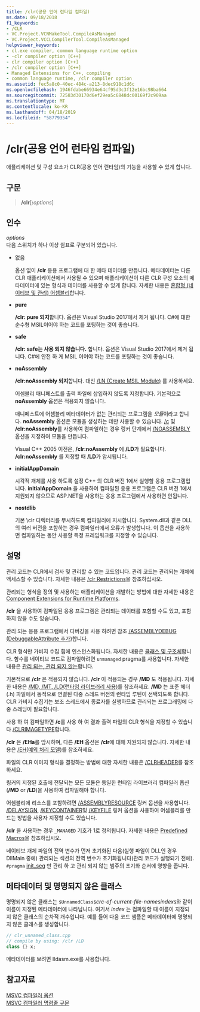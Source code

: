 ```yaml
---
title: /clr(공용 언어 런타임 컴파일)
ms.date: 09/18/2018
f1_keywords:
- /CLR
- VC.Project.VCNMakeTool.CompileAsManaged
- VC.Project.VCCLCompilerTool.CompileAsManaged
helpviewer_keywords:
- cl.exe compiler, common language runtime option
- -clr compiler option [C++]
- clr compiler option [C++]
- /clr compiler option [C++]
- Managed Extensions for C++, compiling
- common language runtime, /clr compiler option
ms.assetid: fec5a8c0-40ec-484c-a213-8dec918c1d6c
ms.openlocfilehash: 1946fdabe66934e64cf95d3c3f12e16bc98ba664
ms.sourcegitcommit: 72583d30170d6ef29ea5c6848dc00169f2c909aa
ms.translationtype: MT
ms.contentlocale: ko-KR
ms.lasthandoff: 04/18/2019
ms.locfileid: "58779354"
---
```

# <a name="clr-common-language-runtime-compilation"></a>/clr(공용 언어 런타임 컴파일)

애플리케이션 및 구성 요소가 CLR(공용 언어 런타임)의 기능을 사용할 수 있게 합니다.

## <a name="syntax"></a>구문

> **/clr**[**:**_options_]

## <a name="arguments"></a>인수

*options*<br/>
다음 스위치가 하나 이상 쉼표로 구분되어 있습니다.

- 없음

   옵션 없이 **/clr** 응용 프로그램에 대 한 메타 데이터를 만듭니다. 메타데이터는 다른 CLR 애플리케이션에서 사용될 수 있으며 애플리케이션이 다른 CLR 구성 요소의 메타데이터에 있는 형식과 데이터를 사용할 수 있게 합니다. 자세한 내용은 [혼합형 (네이티브 및 관리) 어셈블리](../../dotnet/mixed-native-and-managed-assemblies.md)합니다.

- **pure**

   **/clr: pure 되지**합니다. 옵션은 Visual Studio 2017에서 제거 됩니다. C#에 대한 순수형 MSIL이어야 하는 코드를 포팅하는 것이 좋습니다.

- **safe**

   **/clr: safe는 사용 되지 않습니다.** 합니다. 옵션은 Visual Studio 2017에서 제거 됩니다. C#에 안전 하 게 MSIL 이어야 하는 코드를 포팅하는 것이 좋습니다.

- **noAssembly**

   **/clr:noAssembly 되지**합니다. 대신 [/LN (Create MSIL Module)](ln-create-msil-module.md) 를 사용하세요.

   어셈블리 매니페스트를 출력 파일에 삽입하지 않도록 지정합니다. 기본적으로 **noAssembly** 옵션은 적용되지 않습니다.

   매니페스트에 어셈블리 메타데이터가 없는 관리되는 프로그램을 *모듈*이라고 합니다. **noAssembly** 옵션은 모듈을 생성하는 데만 사용할 수 있습니다. [/c](c-compile-without-linking.md) 및 **/clr:noAssembly**를 사용하여 컴파일하는 경우 링커 단계에서 [/NOASSEMBLY](noassembly-create-a-msil-module.md) 옵션을 지정하여 모듈을 만듭니다.

   Visual C++ 2005 이전은, **/clr:noAssembly** 에 **/LD**가 필요합니다. **/clr:noAssembly** 를 지정할 때 **/LD**가 암시됩니다.

- **initialAppDomain**

   시각적 개체를 사용 하도록 설정 C++ 의 CLR 버전 1에서 실행할 응용 프로그램입니다.  **initialAppDomain** 을 사용하여 컴파일된 응용 프로그램은 CLR 버전 1에서 지원되지 않으므로 ASP.NET을 사용하는 응용 프로그램에서 사용하면 안됩니다.

- **nostdlib**

   기본 \clr 디렉터리를 무시하도록 컴파일러에 지시합니다. System.dll과 같은 DLL의 여러 버전을 포함하는 경우 컴파일러에서 오류가 발생합니다. 이 옵션을 사용하면 컴파일하는 동안 사용할 특정 프레임워크를 지정할 수 있습니다.

## <a name="remarks"></a>설명

관리 코드는 CLR에서 검사 및 관리할 수 있는 코드입니다. 관리 코드는 관리되는 개체에 액세스할 수 있습니다. 자세한 내용은 [/clr Restrictions](clr-restrictions.md)을 참조하십시오.

관리되는 형식을 정의 및 사용하는 애플리케이션을 개발하는 방법에 대한 자세한 내용은 [Component Extensions for Runtime Platforms](../../extensions/component-extensions-for-runtime-platforms.md).

**/clr** 을 사용하여 컴파일된 응용 프로그램은 관리되는 데이터를 포함할 수도 있고, 포함하지 않을 수도 있습니다.

관리 되는 응용 프로그램에서 디버깅을 사용 하려면 참조 [/ASSEMBLYDEBUG (DebuggableAttribute 추가)](assemblydebug-add-debuggableattribute.md)합니다.

CLR 형식만 가비지 수집 힙에 인스턴스화됩니다. 자세한 내용은 [클래스 및 구조체](../../extensions/classes-and-structs-cpp-component-extensions.md)합니다. 함수를 네이티브 코드로 컴파일하려면 `unmanaged` pragma를 사용합니다. 자세한 내용은 [관리 되는, 관리 되지 않는](../../preprocessor/managed-unmanaged.md)합니다.

기본적으로 **/clr** 은 적용되지 않습니다. **/clr** 이 적용되는 경우 **/MD** 도 적용됩니다. 자세한 내용은 [/MD, /MT, /LD(런타임 라이브러리 사용)](md-mt-ld-use-run-time-library.md)를 참조하세요. **/MD** 는 표준 헤더(.h) 파일에서 동적으로 연결된 다중 스레드 버전의 런타임 루틴이 선택되도록 합니다. CLR 가비지 수집기는 보조 스레드에서 종료자를 실행하므로 관리되는 프로그래밍에 다중 스레딩이 필요합니다.

사용 하 여 컴파일하면 **/c**를 사용 하 여 결과 출력 파일의 CLR 형식을 지정할 수 있습니다 [/CLRIMAGETYPE](clrimagetype-specify-type-of-clr-image.md)합니다.

**/clr** 은 **/EHa**를 암시하며, 다른 **/EH** 옵션은 **/clr**에 대해 지원되지 않습니다. 자세한 내용은 [/EH(예외 처리 모델)](eh-exception-handling-model.md)를 참조하세요.

파일의 CLR 이미지 형식을 결정하는 방법에 대한 자세한 내용은 [/CLRHEADER](clrheader.md)를 참조하세요.

링커의 지정된 호출에 전달되는 모든 모듈은 동일한 런타임 라이브러리 컴파일러 옵션(**/MD** or **/LD**)을 사용하여 컴파일해야 합니다.

어셈블리에 리소스를 포함하려면 [/ASSEMBLYRESOURCE](assemblyresource-embed-a-managed-resource.md) 링커 옵션을 사용합니다. [/DELAYSIGN](delaysign-partially-sign-an-assembly.md), [/KEYCONTAINER](keycontainer-specify-a-key-container-to-sign-an-assembly.md)및 [/KEYFILE](keyfile-specify-key-or-key-pair-to-sign-an-assembly.md) 링커 옵션을 사용하여 어셈블리를 만드는 방법을 사용자 지정할 수도 있습니다.

**/clr** 을 사용하는 경우 `_MANAGED` 기호가 1로 정의됩니다. 자세한 내용은 [Predefined Macros](../../preprocessor/predefined-macros.md)을 참조하십시오.

네이티브 개체 파일의 전역 변수가 먼저 초기화된 다음(실행 파일이 DLL인 경우 DllMain 중에) 관리되는 섹션의 전역 변수가 초기화됩니다(관리 코드가 실행되기 전에). `#pragma` [init_seg](../../preprocessor/init-seg.md) 만 관리 하 고 관리 되지 않는 범주의 초기화 순서에 영향을 줍니다.

## <a name="metadata-and-unnamed-classes"></a>메타데이터 및 명명되지 않은 클래스

명명되지 않은 클래스는 `$UnnamedClass$`*crc-of-current-file-name*`$`*index*`$`와 같이 이름이 지정된 메타데이터에 나타납니다. 여기서 *index* 는 컴파일할 때 이름이 지정되지 않은 클래스의 순차적 개수입니다. 예를 들어 다음 코드 샘플은 메타데이터에 명명되지 않은 클래스를 생성합니다.

```cpp
// clr_unnamed_class.cpp
// compile by using: /clr /LD
class {} x;
```

메타데이터를 보려면 Ildasm.exe를 사용합니다.

## <a name="see-also"></a>참고자료

[MSVC 컴파일러 옵션](compiler-options.md)<br/>
[MSVC 컴파일러 명령줄 구문](compiler-command-line-syntax.md)
